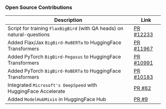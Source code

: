 ### Open Source Contributions

| Description                                                                | Link                                                                |
|----------------------------------------------------------------------------|---------------------------------------------------------------------|
| Script for training `FlaxBigBird` (with QA heads) on natural-questions     | [PR #12233](https://github.com/huggingface/transformers/pull/12233) |
| Added Flax/Jax `BigBird-RoBERTa` to HuggingFace Transformers               | [PR #11967](https://github.com/huggingface/transformers/pull/11967) |                                             
| Added PyTorch `BigBird-Pegasus` to HuggingFace Transformers                | [PR #10991](https://github.com/huggingface/transformers/pull/10991) |
| Added PyTorch `BigBird-RoBERTa` to HuggingFace Transformers                | [PR #10183](https://github.com/huggingface/transformers/pull/10183) |
| Integrated `Microsoft's DeepSpeed` with HuggingFace Accelerate             | [PR #82](https://github.com/huggingface/accelerate/pull/82)         |
| Added `ModelHubMixin` in HuggingFace Hub                                   | [PR #9](https://github.com/huggingface/huggingface_hub/pull/11)     |
